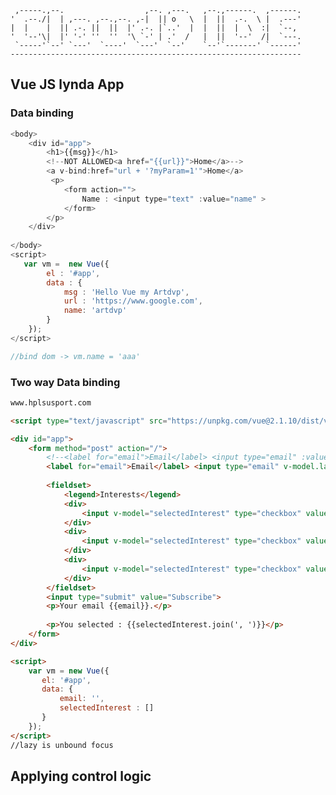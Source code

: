 
     ,-----.,--.                  ,--. ,---.   ,--.,------.  ,------.
    '  .--./|  | ,---. ,--.,--. ,-|  || o   \  |  ||  .-.  \ |  .---'
    |  |    |  || .-. ||  ||  |' .-. |`..'  |  |  ||  |  \  :|  `--, 
    '  '--'\|  |' '-' ''  ''  '\ `-' | .'  /   |  ||  '--'  /|  `---.
     `-----'`--' `---'  `----'  `---'  `--'    `--'`-------' `------'
    ----------------------------------------------------------------- 


## Vue JS lynda App



### Data binding 

```js
<body>
    <div id="app">
        <h1>{{msg}}</h1>
        <!--NOT ALLOWED<a href="{{url}}">Home</a>-->
        <a v-bind:href="url + '?myParam=1'">Home</a>
         <p>
            <form action="">
                Name : <input type="text" :value="name" >
            </form>
        </p>
    </div>
   
</body>
<script>
   var vm =  new Vue({
        el : '#app',
        data : {
            msg : 'Hello Vue my Artdvp',
            url : 'https://www.google.com',
            name: 'artdvp'
        }
    });
</script>

//bind dom -> vm.name = 'aaa'
```

### Two way Data binding

```html
www.hplsusport.com

<script type="text/javascript" src="https://unpkg.com/vue@2.1.10/dist/vue.js"></script>

<div id="app">
	<form method="post" action="/">
		<!--<label for="email">Email</label> <input type="email" :value="email" id="email">-->
		<label for="email">Email</label> <input type="email" v-model.lazy="email" id="email">
		
		<fieldset>
			<legend>Interests</legend>
			<div>
				<input v-model="selectedInterest" type="checkbox" value="Running"> Running
			</div>
			<div>
				<input v-model="selectedInterest" type="checkbox" value="Cycling"> Cycling
			</div>
			<div>
				<input v-model="selectedInterest" type="checkbox" value="Swimming"> Swimming
			</div>
		</fieldset>
		<input type="submit" value="Subscribe">
		<p>Your email {{email}}.</p>
		
		<p>You selected : {{selectedInterest.join(', ')}}</p>
	</form>
</div>

<script>
	var vm = new Vue({
	   el: '#app',
	   data: {
		   email: '',
		   selectedInterest : []
	   }
	});
</script>
//lazy is unbound focus
```

## Applying control logic